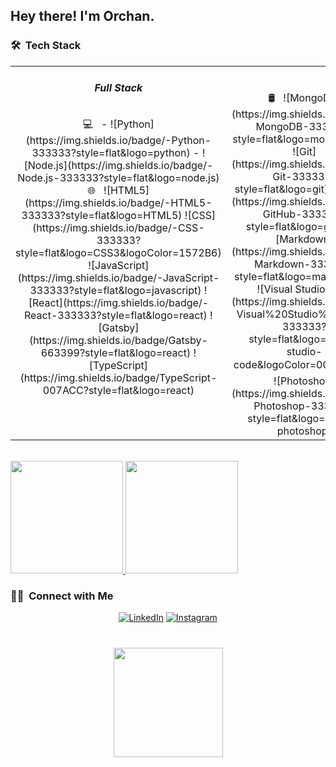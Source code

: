 <h2> Hey there! I'm Orchan.</h2>
<h3> 🛠 &nbsp;Tech Stack</h3>

<table><tr>
  <td valign="top" width="50%">
    <div align="center">
       <h6> <b> Full Stack </b> </h6>
      💻 &nbsp;
  - ![Python](https://img.shields.io/badge/-Python-333333?style=flat&logo=python)
  - ![Node.js](https://img.shields.io/badge/-Node.js-333333?style=flat&logo=node.js)
      🌐 &nbsp;
  ![HTML5](https://img.shields.io/badge/-HTML5-333333?style=flat&logo=HTML5)
  ![CSS](https://img.shields.io/badge/-CSS-333333?style=flat&logo=CSS3&logoColor=1572B6)
  ![JavaScript](https://img.shields.io/badge/-JavaScript-333333?style=flat&logo=javascript)
  ![React](https://img.shields.io/badge/-React-333333?style=flat&logo=react)
  ![Gatsby](https://img.shields.io/badge/Gatsby-663399?style=flat&logo=react)
  ![TypeScript](https://img.shields.io/badge/TypeScript-007ACC?style=flat&logo=react)
    </div>
  </td>
  <td valign="top" width="50%">
    <div align="center">
      <h6> <b>  </b> </h6>
      🛢 &nbsp;
  ![MongoDB](https://img.shields.io/badge/-MongoDB-333333?style=flat&logo=mongodb)
      ⚙️ &nbsp;
  ![Git](https://img.shields.io/badge/-Git-333333?style=flat&logo=git)
  ![GitHub](https://img.shields.io/badge/-GitHub-333333?style=flat&logo=github)
  ![Markdown](https://img.shields.io/badge/-Markdown-333333?style=flat&logo=markdown)
      🔧 &nbsp;
  ![Visual Studio Code](https://img.shields.io/badge/-Visual%20Studio%20Code-333333?style=flat&logo=visual-studio-code&logoColor=007ACC)
      🖥 &nbsp;
  ![Photoshop](https://img.shields.io/badge/-Photoshop-333333?style=flat&logo=adobe-photoshop)
    </div>
  </td>
</tr></table>  
<br/>

<a href="https://github.com/AVS1508">
  <img height="180em" src="https://github-readme-stats.vercel.app/api?username=OrchaniousS&theme=buefy&show_icons=true" />
  <img height="180em" src="https://github-readme-stats.vercel.app/api/top-langs/?username=OrchaniousS&theme=buefy&layout=compact" />
</a>

<br/>

<h3> 🤝🏻 &nbsp;Connect with Me </h3>
<p align="center"> 
<a href="https://www.linkedin.com/in/orchan-magramov"><img alt="LinkedIn" src="https://img.shields.io/badge/LinkedIn-Orchan%20Magramov-blue?style=flat-square&logo=linkedin"></a>
<a href="https://www.instagram.com/orhanmm19/"><img alt="Instagram" src="https://img.shields.io/badge/Instagram-orhanmm19-blue?style=flat-square&logo=instagram"></a>
</p>
<div align="center" style="margin: 40px 0">
    <a href="https://github.com/antonkomarev/github-profile-views-counter">
        <img width="175px" src="https://komarev.com/ghpvc/?username=OrchaniousS&color=DE002D">
    </a>
</div>
